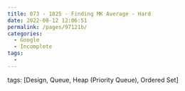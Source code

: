 ```yaml
---
title: 073 - 1825 - Finding MK Average - Hard
date: 2022-08-12 12:06:51
permalink: /pages/97121b/
categories:
  - Google
  - Incomplete
tags:
  - 
---
```

tags: [Design, Queue, Heap (Priority Queue), Ordered Set]